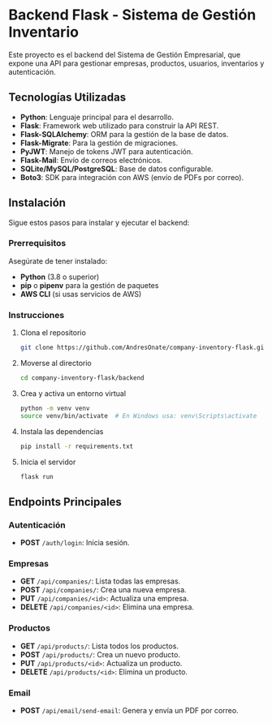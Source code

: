 # Backend Flask - Sistema de Gestión Inventario

Este proyecto es el backend del Sistema de Gestión Empresarial, que expone una API para gestionar empresas, productos, usuarios, inventarios y autenticación.

## Tecnologías Utilizadas

- **Python**: Lenguaje principal para el desarrollo.
- **Flask**: Framework web utilizado para construir la API REST.
- **Flask-SQLAlchemy**: ORM para la gestión de la base de datos.
- **Flask-Migrate**: Para la gestión de migraciones.
- **PyJWT**: Manejo de tokens JWT para autenticación.
- **Flask-Mail**: Envío de correos electrónicos.
- **SQLite/MySQL/PostgreSQL**: Base de datos configurable.
- **Boto3**: SDK para integración con AWS (envío de PDFs por correo).

## Instalación

Sigue estos pasos para instalar y ejecutar el backend:

### Prerrequisitos

Asegúrate de tener instalado:

- **Python** (3.8 o superior)
- **pip** o **pipenv** para la gestión de paquetes
- **AWS CLI** (si usas servicios de AWS)

### Instrucciones

1. Clona el repositorio
   ```bash
   git clone https://github.com/AndresOnate/company-inventory-flask.git
   ```
2. Moverse al directorio
   ```bash
   cd company-inventory-flask/backend
   ```
3. Crea y activa un entorno virtual
    ```bash
    python -m venv venv
    source venv/bin/activate  # En Windows usa: venv\Scripts\activate
     ```
4. Instala las dependencias
   ```bash
   pip install -r requirements.txt
   ```
5. Inicia el servidor
    ```bash
   flask run
   ```

## Endpoints Principales

### Autenticación
- **POST** `/auth/login`: Inicia sesión.

### Empresas
- **GET** `/api/companies/`: Lista todas las empresas.
- **POST** `/api/companies/`: Crea una nueva empresa.
- **PUT** `/api/companies/<id>`: Actualiza una empresa.
- **DELETE** `/api/companies/<id>`: Elimina una empresa.

### Productos
- **GET** `/api/products/`: Lista todos los productos.
- **POST** `/api/products/`: Crea un nuevo producto.
- **PUT** `/api/products/<id>`: Actualiza un producto.
- **DELETE** `/api/products/<id>`: Elimina un producto.

### Email
- **POST** `/api/email/send-email`: Genera y envía un PDF por correo.
